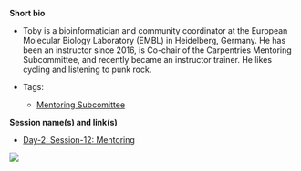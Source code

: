 **Short bio**

- Toby is a bioinformatician and community coordinator at the European Molecular Biology Laboratory (EMBL) in Heidelberg, Germany. He has been an instructor since 2016, is Co-chair of the Carpentries Mentoring Subcommittee, and recently became an instructor trainer. He likes cycling and listening to punk rock.

- Tags: 
  - [Mentoring Subcomittee](https://docs.carpentries.org/topic_folders/mentoring/mentoring-subcommittee.html)
 
**Session name(s) and link(s)**

- [Day-2: Session-12: Mentoring](https://github.com/carpentries/carpentrycon/tree/master/Sessions/2018-05-31/12-Breakout-12-Mentoring)

![](https://github.com/carpentries/carpentrycon/blob/master/ShortBio/profile_picture/TobyHodges.png)




